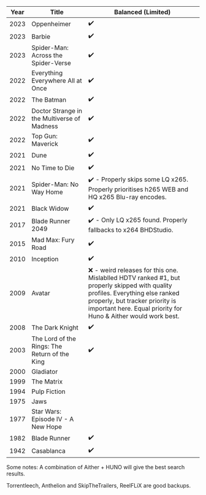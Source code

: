 
| Year | Title                                         | Balanced (Limited)                                                                                                                                                                                                                 |
| ---- | --------------------------------------------- | ---------------------------------------------------------------------------------------------------------------------------------------------------------------------------------------------------------------------------------- |
| 2023 | Oppenheimer                                   | ✔️                                                                                                                                                                                                                                 |
| 2023 | Barbie                                        | ✔️                                                                                                                                                                                                                                 |
| 2023 | Spider-Man: Across the Spider-Verse           | ✔️                                                                                                                                                                                                                                 |
| 2022 | Everything Everywhere All at Once             | ✔️                                                                                                                                                                                                                                 |
| 2022 | The Batman                                    | ✔️                                                                                                                                                                                                                                 |
| 2022 | Doctor Strange in the Multiverse of Madness   | ✔️                                                                                                                                                                                                                                 |
| 2022 | Top Gun: Maverick                             | ✔️                                                                                                                                                                                                                                 |
| 2021 | Dune                                          | ✔️                                                                                                                                                                                                                                 |
| 2021 | No Time to Die                                | ✔️                                                                                                                                                                                                                                 |
| 2021 | Spider-Man: No Way Home                       | ✔️ - Properly skips some LQ x265. Properly prioritises h265 WEB and HQ x265 Blu-ray encodes.                                                                                                                                       |
| 2021 | Black Widow                                   | ✔️                                                                                                                                                                                                                                 |
| 2017 | Blade Runner 2049                             | ✔️ - Only LQ x265 found. Properly fallbacks to x264 BHDStudio.                                                                                                                                                                     |
| 2015 | Mad Max: Fury Road                            | ✔️                                                                                                                                                                                                                                 |
| 2010 | Inception                                     | ✔️                                                                                                                                                                                                                                 |
| 2009 | Avatar                                        | ❌ - weird releases for this one. Mislablled HDTV ranked #1, but properly skipped with quality profiles. Everything else ranked properly, but tracker priority is important here. Equal priority for Huno & Aither would work best. |
| 2008 | The Dark Knight                               | ✔️                                                                                                                                                                                                                                 |
| 2003 | The Lord of the Rings: The Return of the King | ✔️                                                                                                                                                                                                                                 |
| 2000 | Gladiator                                     |                                                                                                                                                                                                                                    |
| 1999 | The Matrix                                    |                                                                                                                                                                                                                                    |
| 1994 | Pulp Fiction                                  |                                                                                                                                                                                                                                    |
| 1975 | Jaws                                          |                                                                                                                                                                                                                                    |
| 1977 | Star Wars: Episode IV - A New Hope            |                                                                                                                                                                                                                                    |
| 1982 | Blade Runner                                  | ✔️                                                                                                                                                                                                                                 |
| 1942 | Casablanca                                    | ✔️                                                                                                                                                                                                                                 |

Some notes: A combination of Aither + HUNO will give the best search results. 


Torrentleech, Anthelion and SkipTheTrailers, ReelFLiX are good backups. 